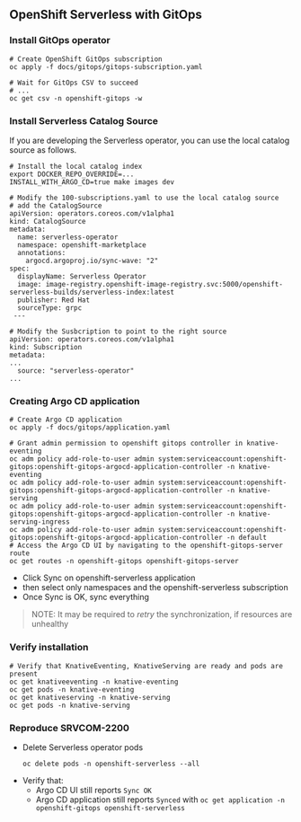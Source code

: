 ## OpenShift Serverless with GitOps

### Install GitOps operator

```shell
# Create OpenShift GitOps subscription
oc apply -f docs/gitops/gitops-subscription.yaml

# Wait for GitOps CSV to succeed
# ...
oc get csv -n openshift-gitops -w
```
### Install Serverless Catalog Source

If you are developing the Serverless operator, you can use the local catalog source as follows.

```shell
# Install the local catalog index
export DOCKER_REPO_OVERRIDE=...
INSTALL_WITH_ARGO_CD=true make images dev

# Modify the 100-subscriptions.yaml to use the local catalog source
# add the CatalogSource
apiVersion: operators.coreos.com/v1alpha1
kind: CatalogSource
metadata:
  name: serverless-operator
  namespace: openshift-marketplace
  annotations:
    argocd.argoproj.io/sync-wave: "2"
spec:
  displayName: Serverless Operator
  image: image-registry.openshift-image-registry.svc:5000/openshift-serverless-builds/serverless-index:latest
  publisher: Red Hat
  sourceType: grpc
 ---

# Modify the Susbcription to point to the right source
apiVersion: operators.coreos.com/v1alpha1
kind: Subscription
metadata:
...
  source: "serverless-operator"
...
````


### Creating Argo CD application

```shell
# Create Argo CD application
oc apply -f docs/gitops/application.yaml

# Grant admin permission to openshift gitops controller in knative-eventing
oc adm policy add-role-to-user admin system:serviceaccount:openshift-gitops:openshift-gitops-argocd-application-controller -n knative-eventing
oc adm policy add-role-to-user admin system:serviceaccount:openshift-gitops:openshift-gitops-argocd-application-controller -n knative-serving
oc adm policy add-role-to-user admin system:serviceaccount:openshift-gitops:openshift-gitops-argocd-application-controller -n knative-serving-ingress
oc adm policy add-role-to-user admin system:serviceaccount:openshift-gitops:openshift-gitops-argocd-application-controller -n default
# Access the Argo CD UI by navigating to the openshift-gitops-server route
oc get routes -n openshift-gitops openshift-gitops-server

```

- Click Sync on openshift-serverless application
- then select only namespaces and the openshift-serverless subscription
- Once Sync is OK, sync everything

> NOTE: It may be required to _retry_ the synchronization, if resources are unhealthy

### Verify installation

```shell
# Verify that KnativeEventing, KnativeServing are ready and pods are present
oc get knativeeventing -n knative-eventing
oc get pods -n knative-eventing
oc get knativeserving -n knative-serving
oc get pods -n knative-serving
```

### Reproduce SRVCOM-2200

- Delete Serverless operator pods
  ```shell
  oc delete pods -n openshift-serverless --all
  ```
- Verify that:
  - Argo CD UI still reports `Sync OK`
  - Argo CD application still reports `Synced` with `oc get application -n openshift-gitops openshift-serverless`
